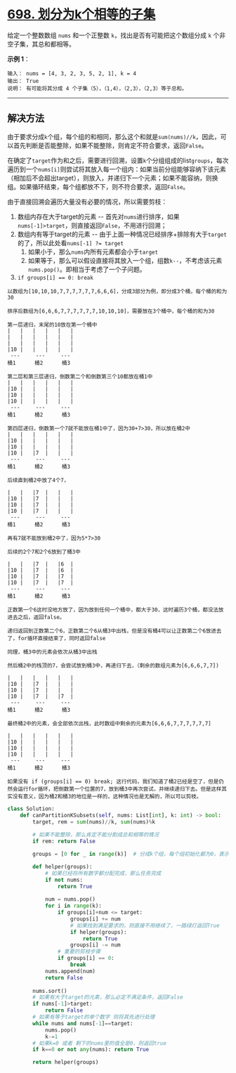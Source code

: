 # [698. 划分为k个相等的子集]()

给定一个整数数组 `nums` 和一个正整数 `k`，找出是否有可能把这个数组分成 `k` 个非空子集，其总和都相等。

**示例 1**：
```
输入： nums = [4, 3, 2, 3, 5, 2, 1], k = 4
输出： True
说明： 有可能将其分成 4 个子集（5），（1,4），（2,3），（2,3）等于总和。
```

---

## 解决方法

由于要求分成`k`个组，每个组的和相同，那么这个和就是`sum(nums)//k`，因此，可以首先判断是否能整除，如果不能整除，则肯定不符合要求，返回`False`。

在确定了`target`作为和之后，需要进行回溯，设置`k`个分组组成的list`groups`，每次遍历到一个`nums[i]`则尝试将其放入每一个组内：如果当前分组能够容纳下该元素（相加后不会超出target），则放入，并递归下一个元素；如果不能容纳，则换组。如果循环结束，每个组都放不下，则不符合要求，返回`False`。

由于直接回溯会遍历大量没有必要的情况，所以需要剪枝：

1. 数组内存在大于target的元素 -- 首先对`nums`进行排序，如果`nums[-1]>target`，则直接返回`False`，不用进行回溯；
2. 数组内有等于target的元素 -- 由于上面一种情况已经排序+排除有大于`target`的了，所以此处看`nums[-1] ?= target`
   1. 如果小于，那么`nums`内所有元素都会小于`target`
   2. 如果等于，那么可以假设直接将其放入一个组，组数`k--`，不考虑该元素`nums.pop()`。即相当于考虑了一个子问题。
3. `if groups[i] == 0: break`

```
以数组为[10,10,10,7,7,7,7,7,7,6,6,6]，分成3部分为例，即分成3个桶，每个桶的和为30

排序后数组为[6,6,6,7,7,7,7,7,7,10,10,10]，需要放在3个桶中，每个桶的和为30

第一层递归，末尾的10放在第一个桶中
|   |   |   |   |   |
|   |	|   |   |   |
|   |	|   |   |   |
|10 |	|   |   |   |
 ---	 ---	 ---
桶1      桶2      桶3

第二层和第三层递归，倒数第二个和倒数第三个10都放在桶1中
|   |   |   |   |   |
|10 |	|   |   |   |
|10 |	|   |   |   |
|10 |	|   |   |   |
 ---	 ---	 ---
桶1      桶2      桶3

第四层递归，倒数第一个7就不能放在桶1中了，因为30+7>30，所以放在桶2中
|   |   |   |   |   |
|10 |	|   |   |   |
|10 |	|   |   |   |
|10 |	|7  |   |   |
 ---	 ---	 ---
桶1      桶2      桶3

后续直到桶2中放了4个7，

|   |   |7  |   |   |
|10 |	|7  |   |   |
|10 |	|7  |   |   |
|10 |	|7  |   |   |
 ---	 ---	 ---
桶1      桶2      桶3

再有7就不能放到桶2中了，因为5*7>30

后续的2个7和2个6放到了桶3中

|   |   |7  |   |6  |
|10 |	|7  |   |6  |
|10 |	|7  |   |7  |
|10 |	|7  |   |7  |
 ---	 ---	 ---
桶1      桶2      桶3

正数第一个6这时没地方放了，因为放到任何一个桶中，都大于30，这时遍历3个桶，都没法放进去之后，返回false。

递归返回到正数第二个6，正数第二个6从桶3中出栈，但是没有桶4可以让正数第二个6放进去了，for循环直接结束了，同时返回false

同理，桶3中的元素会依次从桶3中出栈

然后桶2中的栈顶的7，会尝试放到桶3中，再递归下去，（剩余的数组元素为[6,6,6,7,7])

|   |   |   |   |   |
|10 |	|7  |   |   |
|10 |	|7  |   |   |
|10 |	|7  |   |7  |
 ---	 ---	 ---
桶1      桶2      桶3

最终桶2中的元素，会全部依次出栈，此时数组中剩余的元素为[6,6,6,7,7,7,7,7,7]

|   |   |   |   |   |
|10 |	|   |   |   |
|10 |	|   |   |   |
|10 |	|   |   |   |
 ---	 ---	 ---
桶1      桶2      桶3

如果没有 if (groups[i] == 0) break; 这行代码，我们知道了桶2已经是空了，但是仍然会运行for循环，把倒数第一个位置的7，放到桶3中再次尝试，并继续递归下去。但是这样其实没有意义，因为桶2和桶3的地位是一样的，这种情况也是无解的，所以可以剪枝。
```

```py
class Solution:
    def canPartitionKSubsets(self, nums: List[int], k: int) -> bool:
        target, rem = sum(nums)//k, sum(nums)%k
        
        # 如果不能整除，那么肯定不能分割成总和相等的情况
        if rem: return False

        groups = [0 for _ in range(k)]  # 分成k个组，每个组初始化都为0，表示没有元素

        def helper(groups):
            # 如果已经将所有数字都分配完成，那么任务完成
            if not nums:
                return True
            
            num = nums.pop()
            for i in range(k):
                if groups[i]+num <= target:
                    groups[i] += num
                    # 如果找到满足要求的，则直接不用继续了，一路绿灯返回True
                    if helper(groups):
                        return True
                    groups[i] -= num
                # 重要的剪枝步骤
                if groups[i] == 0:
                    break
            nums.append(num)
            return False
        
        nums.sort()
        # 如果有大于target的元素，那么必定不满足条件，返回False
        if nums[-1]>target: 
            return False
        # 如果有等于target的单个数字 则将其先进行处理
        while nums and nums[-1]==target:
            nums.pop()
            k-=1
        # 如果k=0 或者 剩下的nums里的值全是0，则返回true
        if k==0 or not any(nums): return True

        return helper(groups)
```